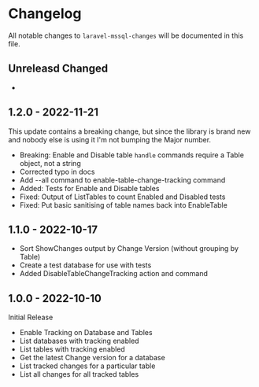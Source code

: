 # Changelog

All notable changes to `laravel-mssql-changes` will be documented in this file.

## Unreleasd Changed

 - 

## 1.2.0 - 2022-11-21

This update contains a breaking change, but since the library is brand new and nobody else is using it I'm not bumping the Major number.

 - Breaking: Enable and Disable table `handle` commands require a Table object, not a string
 - Corrected typo in docs
 - Add --all command to enable-table-change-tracking command
 - Added: Tests for Enable and Disable tables
 - Fixed: Output of ListTables to count Enabled and Disabled tests
 - Fixed: Put basic sanitising of table names back into EnableTable

## 1.1.0 - 2022-10-17

 - Sort ShowChanges output by Change Version (without grouping by Table)
 - Create a test database for use with tests
 - Added DisableTableChangeTracking action and command

## 1.0.0 - 2022-10-10

Initial Release

 - Enable Tracking on Database and Tables
 - List databases with tracking enabled
 - List tables with tracking enabled
 - Get the latest Change version for a database
 - List tracked changes for a particular table
 - List all changes for all tracked tables
